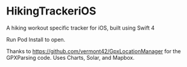 # HikingTrackeriOS
A hiking workout specific tracker for iOS, built using Swift 4


Run Pod Install to open. 

Thanks to https://github.com/vermont42/GpxLocationManager for the GPXParsing code.
Uses Charts, Solar, and Mapbox.
